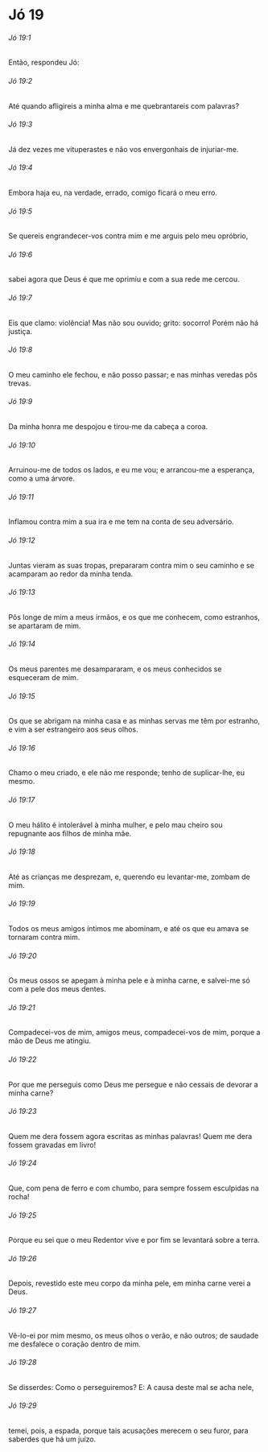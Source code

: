 # Jó 19

###### Jó 19:1

Então, respondeu Jó:

###### Jó 19:2

Até quando afligireis a minha alma e me quebrantareis com palavras?

###### Jó 19:3

Já dez vezes me vituperastes e não vos envergonhais de injuriar-me.

###### Jó 19:4

Embora haja eu, na verdade, errado, comigo ficará o meu erro.

###### Jó 19:5

Se quereis engrandecer-vos contra mim e me arguis pelo meu opróbrio,

###### Jó 19:6

sabei agora que Deus é que me oprimiu e com a sua rede me cercou.

###### Jó 19:7

Eis que clamo: violência! Mas não sou ouvido; grito: socorro! Porém não há justiça.

###### Jó 19:8

O meu caminho ele fechou, e não posso passar; e nas minhas veredas pôs trevas.

###### Jó 19:9

Da minha honra me despojou e tirou-me da cabeça a coroa.

###### Jó 19:10

Arruinou-me de todos os lados, e eu me vou; e arrancou-me a esperança, como a uma árvore.

###### Jó 19:11

Inflamou contra mim a sua ira e me tem na conta de seu adversário.

###### Jó 19:12

Juntas vieram as suas tropas, prepararam contra mim o seu caminho e se acamparam ao redor da minha tenda.

###### Jó 19:13

Pôs longe de mim a meus irmãos, e os que me conhecem, como estranhos, se apartaram de mim.

###### Jó 19:14

Os meus parentes me desampararam, e os meus conhecidos se esqueceram de mim.

###### Jó 19:15

Os que se abrigam na minha casa e as minhas servas me têm por estranho, e vim a ser estrangeiro aos seus olhos.

###### Jó 19:16

Chamo o meu criado, e ele não me responde; tenho de suplicar-lhe, eu mesmo.

###### Jó 19:17

O meu hálito é intolerável à minha mulher, e pelo mau cheiro sou repugnante aos filhos de minha mãe.

###### Jó 19:18

Até as crianças me desprezam, e, querendo eu levantar-me, zombam de mim.

###### Jó 19:19

Todos os meus amigos íntimos me abominam, e até os que eu amava se tornaram contra mim.

###### Jó 19:20

Os meus ossos se apegam à minha pele e à minha carne, e salvei-me só com a pele dos meus dentes.

###### Jó 19:21

Compadecei-vos de mim, amigos meus, compadecei-vos de mim, porque a mão de Deus me atingiu.

###### Jó 19:22

Por que me perseguis como Deus me persegue e não cessais de devorar a minha carne?

###### Jó 19:23

Quem me dera fossem agora escritas as minhas palavras! Quem me dera fossem gravadas em livro!

###### Jó 19:24

Que, com pena de ferro e com chumbo, para sempre fossem esculpidas na rocha!

###### Jó 19:25

Porque eu sei que o meu Redentor vive e por fim se levantará sobre a terra.

###### Jó 19:26

Depois, revestido este meu corpo da minha pele, em minha carne verei a Deus.

###### Jó 19:27

Vê-lo-ei por mim mesmo, os meus olhos o verão, e não outros; de saudade me desfalece o coração dentro de mim.

###### Jó 19:28

Se disserdes: Como o perseguiremos? E: A causa deste mal se acha nele,

###### Jó 19:29

temei, pois, a espada, porque tais acusações merecem o seu furor, para saberdes que há um juízo.

